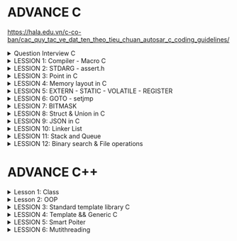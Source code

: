 
# ADVANCE C

   https://hala.edu.vn/c-co-ban/cac_quy_tac_ve_dat_ten_theo_tieu_chuan_autosar_c_coding_guidelines/
   
<details><summary> Question Interview C</summary>

1. Khác nhau giữa macro và function
2. Vùng nhớ trên RAM
3. Static hoạt động như thế nào
4. So sánh giữa struct và union
5. Con trỏ là gì, kích thước con trỏ, con trỏ hàm, void, NULL, poiter to poiter.
   - Con trỏ là biến lưu địa chỉ của đối tượng khác khác.
   - Kích thước con trỏ phụ thuộc vào kiến trúc của VXL.    VD: nếu VDK 8bit = 1 byte => kích thước con trỏ là 1 byte.
                                                                nếu VDK 16bit = 2 byte => kích thước con trỏ là 2 byte.    32 bit là 4 byte.
   - Con trỏ hàm là trỏ lưu địa chỉ của 1 hàm.
   - Con trỏ void là con trỏ không kiểu dữ liệu nào cả.
   - Null là ko trỏ tới vùng nhớ hay giá trị nào cả,
   - ** là con trỏ trỏ tới 1 con trỏ khác.
6. Biến Register và Volatile

</details>
<details><summary> LESSION 1: Compiler - Macro C</summary>
  - Macro là một cách để định nghĩa một biểu diễn hoặc mẫu mã được thay thế bằng một chuỗi hoặc một đoạn mã khác trước khi chương trình được biên dịch  (kích thước lớn, tốc độ nhanh).
  - Function là hàm có địa chỉ cố định, Khi được gọi thì con trỏ PC trỏ đến function đó để thực hiện nên (kích thước nhỏ nhưng tốc độ chậm).
</details>
<details><summary> LESSION 2: STDARG - assert.h</summary>
   
- Thư viện Stdarg cung cấp các phương thức làm việc với các input parameter không xác định. Ví dụ điển hình là *scanf*,*printf*
- Các tham số:
   + va_list:là một kiểu dữ liệu để đại diện cho danh sách các đối số biến đổi.
   + va_start: Bắt đầu một danh sách đối số biến đổi. Nó cần được gọi trước khi truy cập các đối số biến đổi đầu tiên.
   + va_arg: Truy cập một đối số trong danh sách. Hàm này nhận một đối số của kiểu được xác định bởi tham số thứ .
   + va_end: Kết thúc việc sử dụng danh sách đối số biến đổi. Nó cần được gọi trước khi kết thúc hàm.

- Thư viện Assert
   + Cung cấp macro assert. 
   + Macro này được sử dụng để kiểm tra một điều kiện. 
   + Nếu điều kiện đúng (true), không có gì xảy ra và chương trình tiếp tục thực thi.
   + Nếu điều kiện sai (false), chương trình dừng lại và thông báo một thông điệp lỗi.
   + Dùng trong debug, dùng #define NDEBUG để tắt debug

  
</details>
<details><summary> LESSION 3: Point in C</summary>
- Con trỏ là biến lưu địa chỉ của đối tượng khác khác.
   
- Kích thước con trỏ phụ thuộc vào kiến trúc của VXL.

        VD:   nếu VDK 8bit = 1 byte => kích thước con trỏ là 1 byte.
              nếu VDK 16bit = 2 byte => kích thước con trỏ là 2 byte.    32 bit là 4 byte.  
- Bản chất của mảng là địa chỉ.
  
- Biến bình thường là lưu giá trị. Còn biến con trỏ là lưu địa chỉ.  VD: int *prt

- khi khai báo kiểu dữ liệu cho biến con trỏ thì chỉ tham số truyền vào phải đúng KDL đã khai báo của nó. VD: int *ptr (thì biến con trỏ ptr chỉ nhận kiểu dữ liệu int)

- Con trỏ hàm là
                            VD:

                                       void sum (int a, int b)
                                      {
                                          printf("tong la: %d\n", a+b);
                                      }
                                      void tich (int a, int b)
                                      {
                                          printf("tong la: %d\n", a/b);
                                      }
                                      void caculater( void (*pheptinh) (int, int), int a, int b)
                                      {
                                          pheptinh(a,b);
                                      }
                                      int main()
                                      {
                                          caculater(&sum, 8, 9);
                                      }

- const int *ptr là 1 con trỏ hằng số, có thể trỏ đến các đối tượng khác, giá trị của con trỏ này trỏ tới được xem như là 1 hằng số không thể thay đổi.
  
- int *const ADD là không thể trỏ đến các đối tượng khác, giá trị của con trỏ này trỏ có thể thay đổi được.


</details>
<details><summary> LESSION 4: Memory layout in C</summary>
  
 The memory layout in C programming language:
> - Text segment.
> - Initialized data segment.
> - Uninitalized data segment.
> - Heap.
> - Stack.

 Diagram
 
![image](https://github.com/NguyenNgocQuyen29/AdvanceC/assets/124705679/afd40e65-9551-4a53-a6f3-58ae27f644fa)

#### - **Text Segment**: 
- Sau khi **compile** chương trình thì chúng ta sẽ có những file nhị phân (những file mà được dùng để execute chương trình của chúng ta khi đổ vào RAM), những file nhị phân (.o) này chứa những cái **instructions**. Và những cái instructions này sẽ stored ở Text Segment of the memory.  
- Text Segment chỉ được read không được modify.
  
#### - **Initialized Data**:
- Initialized Data( data segment): contain values of all static, global, external and constant những cái được initialized trong time thực thi chương trình(# 0).
- Được phép đọc - ghi (vì các value của variables sẽ thay đổi trong khi thực thi chương trình nó không mãi là một constant được nên phải có thể được modify).
- Ví dụ: dưới đây mình khai báo 2 biến , biến **c** được khái báo có giá trị nên nó sẽ nằm trong vùng **data segment** của memory, còn biến **a** sẽ không nằm trong vùng data mà sẽ nằm ở vùng khác.

   ![image](https://github.com/NguyenNgocQuyen29/AdvanceC/assets/124705679/9df292be-e1d7-4245-aa67-70c6256c496b)

#### - **Uninitialized Data**:
- Uninitialized Data(BSS): chứa những biến chưa khởi tạo giá trị, và cũng có thể chứa nhưng biến static or global mà được khởi tạo với giá trị là 0.
- Cho phép đọc và ghi.
- Trở lại ví dụ phía trên thì **a** variable sẽ stored in BSS.

> *Một kiểu dữ liệu thì sẽ không nằm trong vùng nào hết, khi nó khai báo biến thì biến đó mới được lưu trong vùng data (initialized or uninitialized) tùy thuộc vào giá trị mà biến đó được khai báo.*

#### - **Heap**:
- Dùng cho bộ nhớ để cấp phát động( trong thời gian chạy chương trình).
- Có thể điều khiển quá trình cấp phát hoặc giải phóng bộ nhớ bằng các câu lệnh như **malloc, calloc, relloc. free, delete,**...
- Khi dùng xong thì phải delete nếu không sẽ bị leak memory.
![image](https://github.com/NguyenNgocQuyen29/AdvanceC/assets/124705679/659d19b0-b7c7-470c-8cc8-ceeaf96db913)


       - Malloc & Calloc: 
       >- Malloc: void * malloc(size_t size);
       >- Mục đích: cấp phát một vùng nhớ có kích thước là **size**.
       >- Tham số truyền vào: **1**
       >- Kết quả trả về: là một con trỏ tới vùng nhớ được cấp phát nếu success, NULL nếu fail.
       >- Giá trị khởi tạo: là giá trị rác.
       
       >- Calloc: void * calloc(size_t num, size_t size);
       >- Mục đích: cấp phát một vùng nhớ có chứa **num** phần tử, mỗi phần tử có kích thước là **size**.
       >- Tham số truyền vào: **2**
       >- Kết quả trả về: là một con trỏ tới vùng nhớ được cấp phát nếu fail, NULL nếu success.
       >- Giá trị khởi tạo: là 0.

      Hiệu suất của **malloc** sẽ nhanh hơn **calloc** vì ngoài việc cấp phát vùng nhớ giống **malloc** thì **calloc** còn phải gán cho các phần tử của vùng nhớ vừa cấp phát giá trị là 0.
      Muốn sử dụng calloc hay malloc thì tùy vào người dùng nếu không care tới value của vùng nhớ cấp phát thì use **malloc**, còn nếu muốn all có value bằng 0 thì mình dùng **calloc**.
  
#### - **Stack**:
-  Khác với Heap thì Stack là một vùng nhớ được cấp phát tự động 
- Mỗi khi các function được gọi thì nó sẽ được push vào vùng stack.

  
</details>
<details><summary> LESSION 5: EXTERN - STATIC - VOLATILE - REGISTER</summary>
  
### EXTERN ###
- Dùng để tham chiếu một biến, hàm có cùng name đã được định nghĩa ở nơi khác.
- Khai báo thôi chứ không định nghĩa, biến được kêu ra phải là biến toàn cục của file khác.
### STATIC ###
#### Static với biến cục bộ #### 
- Chỉ có giá trị trong hàm nhưng khi ra khỏi hàm nó ko bị mất đi.
- Một biến được khai báo(định nghĩa hay không định nghĩa) thì nó sẽ bị thu hồi vùng nhớ sau khi ra hỏi hàm. Muốn giữ giá trị của nó không bị mất khi ra khỏi hàm thì dùng từ khóa **Static**.

Ví dụ nếu không dùng biến static:
 
![image](https://github.com/NguyenNgocQuyen29/AdvanceC/assets/124705679/fd25bd89-17b3-44ad-a9d5-521031dc7fab)            ![image](https://github.com/NguyenNgocQuyen29/AdvanceC/assets/124705679/a567a788-8c2a-497a-b739-b6c818cb3a3c)

               
Ví dụ nếu dùng biến static:

![image](https://github.com/NguyenNgocQuyen29/AdvanceC/assets/124705679/8ba48217-1993-4adc-b449-0c11dfe0608d)            ![image](https://github.com/NguyenNgocQuyen29/AdvanceC/assets/124705679/103c348a-60ff-48bd-a61a-4185ca616ded)

#### Static với biến toàn cục và hàm: ####
- Chỉ có giá trị trong file chứa nó.
- Dùng được trong chương trình, không cho bên ngoài dùng kể cả **EXTERN.**

### VOLATILE ###
- Thông báo cho compiler ko được tối ưu biến này.
- Volatile đại diện cho các biến có thể thay đổi bất thường mà không thông qua mã nguồn code.  VD: volatile int var; 
                                                                                                   int volatile var;
  
### REGISTER ###
- là biến yêu cầu lưu nó vào thanh ghi trong PC.
- Giúp tăng tốc độ thực thi chương trình.

</details>
<details><summary> LESSION 6: GOTO - setjmp</summary>
  
*Goto* là một từ khóa trong ngôn ngữ lập trình C cho phép người dùng nhảy đến một label đã được đặt trước đó trong cùng một. Không được khuyến khích dùng vì nó làm cho chương trình trở nên khó đọc và bảo trì. 
>- Ví dụ về từ khóa *go to*

                            #include <stdio.h>
                            void delay(double second)
                            {
                                double start = 0;
                                while (start < second * 6000000)
                                {
                                    start++;
                                }
                            }
                            // Khai báo các trạng thái đèn giao thông
                            typedef enum //1 thời điểm chỉ có 1 đèn để 
                            {
                                RED,
                                YELLOW,
                                GREEN
                            } TrafficLightState;
                            int main() {
                                // Ban đầu, đèn giao thông ở trạng thái đỏ
                                TrafficLightState state = RED;
                            
                                // Vòng lặp vô hạn để mô phỏng đèn giao thông
                                while (1) {
                                    switch (state) {
                                        case RED:
                                            printf("RED Light\n");
                                            delay(50);  // Giữ trạng thái đèn đỏ trong x giây
                                            
                                            // Chuyển đến trạng thái đèn xanh
                                            state = GREEN;
                                            goto skip_sleep;  // Nhảy qua sleep() khi chuyển trạng thái
                                        case YELLOW:
                                            printf("YELLOW Light\n");
                                            delay(20);  // Giữ trạng thái đèn vàng trong y giây
                                            
                                            // Chuyển đến trạng thái đèn đỏ
                                            state = RED;
                                            goto skip_sleep;  // Nhảy qua sleep() khi chuyển trạng thái
                                        case GREEN:
                                            printf("GREEN Light\n");
                                            delay(100);  // Giữ trạng thái đèn xanh trong z giây
                                            
                                            // Chuyển đến trạng thái đèn vàng
                                            state = YELLOW;
                                            goto skip_sleep;  // Nhảy qua sleep() khi chuyển trạng thái
                                    }
                                    // Nhãn để nhảy qua sleep() khi chuyển trạng thái
                                    skip_sleep:;
                                }
                                return 0;
                            }

 >- Trong ví dụ trên trạng thái đèn đỏ đầu tiên, khi chờ khoảng 50s thì trạng thái đèn xanh, nó sẽ thoát ra khỏi switch và bắt đầu switch case khác vì nó đã dùng label skip_Spleep (cái này được đặt ngoài hàm nên nôn na sẽ thoát khỏi hàm, lần lượt chuyển sang đèn khác thứ tự là **ĐỎ - XANH - VÀNG**
*Setjmp.h* là một thư viện trong ngôn ngữ lập trình C cung cấp 2 hàm là *setjmp* và *longjmp* dùng để xử lí ngoại lệ trong( nó không tiêu biểu để xử lí ngoại lệ trong ngôn ngữ này).
>- Ví dụ về *Setjmp.h*

                       #include <stdio.h>
                       #include <setjmp.h>
                       
                       jmp_buf buf;
                       int exception_code;
                       
                       #define TRY if ((exception_code = setjmp(buf)) == 0) 
                       #define CATCH(x) else if (exception_code == (x)) 
                       #define THROW(x) longjmp(buf, (x))
                       
                       
                       double divide(int a, int b) {
                           if (b == 0) {
                               THROW(1); // Mã lỗi 1 cho lỗi chia cho 0
                           }
                           return (double)a / b;
                       }
                       
                       int main() {
                           int a = 10;
                           int b = 0;
                           double result = 0.0;
                       
                           TRY {
                               result = divide(a, b);
                               printf("Result: %f\n", result);
                           } CATCH(1) {
                               printf("Error: Divide by 0!\n");
                           }
                   
                           // Các xử lý khác của chương trình
                           return 0;
                       }


</details>
<details><summary> LESSION 7: BITMASK</summary>

- NOT bit: Đảo bit.      Ví dụ: ~1 = 0 hoặc ~0 = 1
 
- AND biswise: Nhân bit. 0 & 0 = 0
                         1 & 0 = 0
                         0 & 1 = 0
                         1 & 1 = 1
  
- OR biswise: cộng bit.  0 & 0 = 0
                         1 & 0 = 1
                         0 & 1 = 1
                         1 & 1 = 1
  
- XOR bitwise: cộng bit.  0 & 0 = 0
                          1 & 0 = 1
                          0 & 1 = 1
                          1 & 1 = 0
- Sift Left và Shif Right bitwise: << (dịch trái) , >> (dịch phải).
  * Thường ta sẽ bù bit 0 nhưng khi dịch phải có 1 lưu ý đó là: phải chú ý đến bit cao nhất (bit dấu).
  * Bit dấu: nếu bit max là 1 thì đó là số âm nên khi dịch phải mình bù vào số 1.
  * Còn nếu là số dương (bit dấu = 0) thì khi dịch phải truyền vào số 0.

 
</details>
<details><summary> LESSION 8: Struct & Union in C</summary>

 ### Struct ###
  - Là một nhóm kiểu dữ liệu người dùng tự định nghĩa.
  - Mỗi nhóm KDL đều có địa chỉ ô nhớ riêng của nó.
  - Kích thước kiểu dữ kiệu Struct này là tổng byte các kiểu dữ liệu có trong Struct.
    >- VD:
    
             struct Example {    // Struct này sẽ lấy kiểu dữ liệu có byte lớn nhất để tính (ở đây là int có 4 byte) 
             uint8_t a;   //   |1|0|0|0|  chiếm 1 byte
             uint16_t b;  //   |1|1|1|0|  chiếm 2 byte vì đủ kích thước để chứa trong 4 ô
             uint32_t c;  //   |1|1|1|0|  KDL này có 4 byte ko đủ trong ô nhớ vì chỉ còn dư 1 ô
                          //   |1|1|1|1|  nên sẽ tạo thêm 4 ô nữa để chứa đủ 4 byte KDL
             };                  // Tổng kích thước sẽ là 8 byte.
    
 ### Union ###
  - Union trong C là một kiểu dữ liệu đặc biệt có sẵn trong C cho phép lưu trữ các kiểu dữ liệu khác nhau trong cùng một vị trí bộ nhớ.
  - Cấu trúc của Union là tất cả các thành phần của nó dùng chung một vùng nhớ có kích thước tương ứng với thành phần lớn nhất.
  - Dùng để tối kích thước bộ nhớ vì khi dùng 1 thành viên được gọi sẽ sử dụng vùng nhớ đã được cấp đó, tương tự như các thành viên còn lại.
  - Mỗi thành viên đều dùng chung địa chỉ ô nhớ đó.
  - Union chỉ cho phép dùng chung 1 vùng nhớ có kiểu dữ liệu lớn nhất trong nó.
    >- VD:

            Union Example {    // Union này sẽ lấy kiểu dữ liệu có byte lớn nhất (ở đây là int có 4 byte) 
             uint8_t a;   //   |1|0|0|0|  khi được gọi thì biến a (1 byte) chỉ dùng 4 ô. ADD |0x1|0x2|0x3|0x4|
             uint16_t b;  //   |1|1|0|0|  khi được gọi thì biến b (2 byte) chỉ dùng 4 ô. ADD |0x1|0x2|0x3|0x4|
             uint32_t c;  //   |1|1|1|1|  khi được gọi thì biến c (4 byte) chỉ dùng 4 ô. ADD |0x1|0x2|0x3|0x4|
             };                 // Tổng kích thước sẽ là 4 byte.
    
    >- VD:

            Union Example {    // Union này sẽ lấy kiểu dữ liệu có byte lớn nhất (ở đây là int có 4 byte) 
             uint8_t a[9];    //   có 4 ô byte được cấp phát và kiểu dữ liệu biến a này là 2 byte nên tổng biến a này sử dụng 12 byte
                              //            |1|1|1|1|                         |1|1|1|1|                         |1|0|0|0|
                              //  | a[1] | a[2] | a[3] | a[4] |     | a[5] | a[6] | a[7] | a[8] |      | a[9] | 0 | 0 | 0 |
    
             uint16_t b[3];  //   Tổng biến b này sử dụng là  8 byte        | b[1] | b[1] | b[2] | b[2] |         | b[3] | b[3] | 0 | 0 |
             uint32_t c[3];  //   Tổng biến c này sử dụng là  12 byte        | c[1] | c[1] | c[1] | c[1] |       | c[2] | c[2] | c[2] | c[2] |     | c[3] | c[3] | c[3] | c[3] |
             };                  // Tổng kích thước Union sẽ là 12 byte.      
 ### Dùng kết hợp Union && Struct ###
 - Dùng để chia nhỏ dữ liệu ra để dễ xử lý hơn.
  >- Ví dụ:
    
          typedef union
          {
              struct 
              {
                  uint8_t ID[2];
                  uint8_t data[4];
                  uint8_t PRB[2];     //  Struct data này có chiều dài là 8 byte
              }data;
              uint8_t frame[8];       // biến này chiếm 1 byte
          } DT_frame;                 => Union này lấy 8 byte cùng nhớ
  
</details>        
<details><summary> LESSION 9: JSON in C</summary>
  
- Định dạng: luôn bắt đầu bằng dấu "........."
              Một object luôn nằm trong dấu {........}
              "<key (luôn là kiểu String)>"  :  " value "

  VD:

                    char *json = "
                    {
                      "name" : "Nguyen",
                      "age" : 23,
                      "City" : "BinnDinh",
                      "Job"  : "Embedded"
                      "SLR"  : [20, 30, 50]
                    } "

- Các kiểu của JSON                              typedef enum {
                                                              JS_NULL,
                                                              JS_Boolean,
                                                              JS_Number,
                                                              JS_String,
                                                              JS_Array,
                                                              JS_Ọpect
                                                  } JS_type;

  
</details>
<details><summary> LESSION 10: Linker List</summary>

![image](https://github.com/NguyenEngineer/AdvanceC/assets/124705679/0153edae-9d15-4b48-be4c-f4ba1b1950a4)

- Mình có một mảng này, muốn xóa 1 phần tử bất kì trong chuỗi ta làm lần lượt các bước: cho giá trị tại vị trí đó là *null* xong nhích giá trị hiện tại lên, giá trị phần tử cuối cùng mình reallocate để chuỗi còn (n-1) phần tử.
  **=> Đặt ra vấn đề:Nếu như một mảng có 10000 phần tử chả nhẻ xóa ở vị trí bất kì mình dịch chuyển 9999 vòng lặp như thế sao?**
Hoặc ví dụ nếu mình muốn thêm một phần tử thì các bước : cấp phát thêm ở vị trí cuối mảng (null), sau đó xê dịch lần lượt ra.

*=> Việc xóa hay chèn 1 phần tử rất là mất thời gian* => người ta đưa ra **linked list(mảng nhân tạo)** 

Linked List là một cấu trúc dữ liệu trong lập trình máy tính dùng để tổ chức và lưu trữ dữ liệu. Một linked list bao gồm một chuỗi các nút (node), mỗi nút chứa một giá trị dữ liệu hoặc một con trỏ(pointer) tới nút tiếp theo trong chuỗi. Note cuối thì con trỏ NULL.
![image](https://github.com/NguyenNgocQuyen29/AdvanceC/assets/124705679/4eb21968-3ec1-47fb-add8-267b0711b462)

Muốn thêm một node vào cuối một mảng thì mình tạo ra một note trước, giá trị của con trỏ là null, sau đó mình lưu địa chỉ của nó vào pointer của note trước nó.

![image](https://github.com/NguyenNgocQuyen29/AdvanceC/assets/124705679/1ef71755-233e-46dd-bc8a-60fbfc47ba5a)

*Ví dụ:* thêm node vào vị trí thứ 2 của mảng: ta chỉ cần thay đổi pointer của nút cần thêm vào là dịa chỉ của phần từ tiếp theo , và thay đổi pointer của nút trước đó thành địa chỉ của nút mình muốn thêm vào

![image](https://github.com/NguyenNgocQuyen29/AdvanceC/assets/124705679/ecddb42e-c932-490e-b0a5-d92d97b9e8b5)

Tương tự ví dụ:

![image](https://github.com/NguyenNgocQuyen29/AdvanceC/assets/124705679/46abea42-aac1-4728-8614-21e1238296eb)

=>Muốn xóa một phần tử tại vị trí bất kì ta chỉ cần gì note của phần tử đó vào node của phần tử đứng trước đó(tương đương với ghi địa chỉ của phần tử tiếp theo vào vị trí của phần tử đứng trước đó vì note của phần tử đó lưu địa chỉ của phần tử đứng sau)

</details>
<details><summary> LESSION 11: Stack and Queue </summary>
  
Stack: 
- là một cấu trúc dữ liệu được xếp theo nguyên tắc LIFO (Last in Firt out), nghĩa là phần từ đầu tiên được đưa vào thì sẽ được lấy ra sau cùng và phần tử được đưa vào cuối cùng sẽ được lấy ra đầu tiên.
- Thao tác trên Stack:     - Push - Pop - Top 
  
  ![image](https://github.com/NguyenEngineer/ADVANCED-C-C-/assets/120030797/120b0018-4490-49f0-b9ec-1a15a7e94622)

- PUSH : Đưa phần tử vào
- POP : Lấy phần tử trên cùng ra
- TOP : Lấy giá trị trên cùng
- VD:
  
                                typedef struct Stack {      // Khởi tạo struct chứa các kiểu dữ liệu của stack
                                    int* items;
                                    int size;
                                    int top;
                                } Stack;
                                
                                void initialize( Stack *stack, int size) {                // khởi tạo stack và size của nó
                                    stack->items = (int*) malloc(sizeof(int) * size);     // cấp phát ô nhớ cho mảng stack có size ổ nhớ của phân từ và mỗi ô nhớ của phần tử đó kích thước kiểu int
                                                                                            // Vd size = 5 thì mảng stack đó có 5 phần tử và mỗi phần tử có kích thước 4byte kiểu int. size của mảng sẽ là 20 byte
                                                                                            // kích thước mảng= kích thước của mỗi phần tử X số lượng phần tử    
                                    stack->size = size;  
                                    stack->top = -1;
                                }
                                
                                int is_empty( Stack stack) {
                                    return stack.top == -1;
                                }
                                
                                int is_full( Stack stack) {
                                    return stack.top == stack.size - 1;          // Kiểm tra vị trí hiện tại có bằng với size đó ko. VD: stach.top = 4, stack.size-1 = 5 - 1 2 cái bằng nhau thì trả về 1.
                                }
                                
                                void push( Stack *stack, int value) {
                                    if (!is_full(*stack)) {                      // kiểm tra xem stack đó đã max phần tử hay chưa
                                        stack->items[++stack->top] = value;
                                    } else {
                                        printf("Stack overflow\n");
                                    }
                                }
                                
                                int pop( Stack *stack) {
                                    if (!is_empty(*stack)) {
                                        return stack->items[stack->top--];       // trả về giá trị item và top - 1 VD: top = 3,   stack->top-- = 3-1 = 2,  return imtems[2].
                                    } else {
                                        printf("Stack underflow\n");
                                        return -1;
                                    }
                                }
                                
                                int top( Stack stack) {
                                    if (!is_empty(stack)) {
                                        return stack.items[stack.top];
                                    } else {
                                        printf("Stack is empty\n");
                                        return -1;
                                    }
                                }
                                
                                int main() {
                                    Stack stack1;
                                    initialize(&stack1, 5);
                                
                                
                                    push(&stack1, 10);
                                    push(&stack1, 20);
                                    push(&stack1, 30);
                                    push(&stack1, 40);
                                    push(&stack1, 50);
                                    push(&stack1, 60);
                                
                                    printf("Top element: %d\n", top(stack1));
                                
                                    printf("Pop element: %d\n", pop(&stack1));
                                    printf("Pop element: %d\n", pop(&stack1));
                                
                                    printf("Top element: %d\n", top(stack1));
                                
                                    return 0;
                                }
Queue:
- một cấu trúc dữ liệu được xếp theo nguyên tắc FIFO (Fast in Firt out), nghĩa là phần từ đầu tiên được thêm vào sẽ được lấy ra đầu tiên.
- “enqueue” (thêm phần tử vào cuối hàng đợi)      ( nếu đã full mà enqueue nữa thì sẽ bị Stack overflow )
- “dequeue” (lấy phần tử từ đầu hàng đợi).      ( nếu ko có phần tử nào trong mảng đó thì khi dequeue thì sẽ báo lỗi )
- “front”   để lấy giá trị của phần tử đứng đầu hàng đợi.

  ![image](https://github.com/NguyenEngineer/ADVANCED-C-C-/assets/120030797/73e6bfe1-6d68-4746-ae66-595f37fec8c6)

- VD:
  
                                typedef struct Queue {
                                    int* items;
                                    int size;
                                    int front, rear;
                                } Queue;
                                
                                void initialize(Queue *queue, int size) 
                                {
                                    queue->items = (int*) malloc(sizeof(int)* size);    // cấp phát ô nhớ cho mảng queue có size ổ nhớ của phân từ và mỗi ô nhớ của phần tử đó kích thước kiểu int
                                                                                            // Vd size = 5 thì mảng queue đó có 5 phần tử và mỗi phần tử có kích thước 4byte kiểu int. size của mảng sẽ là 20 byte
                                                                                            // kích thước mảng= kích thước của mỗi phần tử X số lượng phần tử 
                                    queue->front = -1;                                  // khởi tạo phần từ
                                    queue->rear = -1;                                   // khởi tạo phần từ
                                    queue->size = size;                                 // khởi tạo kích thước
                                }
                                
                                int is_empty(Queue queue) {
                                    return queue.front == -1;
                                }
                                
                                int is_full(Queue queue) {
                                    return (queue.rear + 1) % queue.size == queue.front;           // (4 + 1) % 5 = 0 => đủ bộ nhớ
                                }
                                
                                void enqueue(Queue *queue, int value) {                            // Thêm phần tử vào
                                    if (!is_full(*queue)) {                                        // kiểm tra có bị full hay ko
                                        if (is_empty(*queue)) {                                    // kiểm tra có bị rỗng hay ko
                                            queue->front = queue->rear = 0;                            // nếu rỗng thì gán front và rear = 0 để chỉ tới ô thứ tự đầu tiên trong mảng
                                        } else {
                                            queue->rear = (queue->rear + 1) % queue->size;             // nếu không rỗng thì gán vào rear để chỉ tới ô thứ tự rear trong mảng. VD: (0 + 1) % 5 = 0.1 dư 1 => rear = 1
                                        }                                                                                                                                          (1 + 1) % 5 = 0.2 dư 2 => rear = 2
                                        queue->items[queue->rear] = value;                         // gán giá trị vào ô thứ tự rear đó. VD: rear =0 thì items[0] = 4.
                                    } else {                                                                                                            items[1] = 5.
                                        printf("Queue overflow\n");
                                    }
                                }
                                
                                int dequeue(Queue *queue) {
                                    if (!is_empty(*queue)) {
                                        int dequeued_value = queue->items[queue->front];
                                        if (queue->front == queue->rear) {
                                            queue->front = queue->rear = -1;
                                        } else {
                                            queue->front = (queue->front + 1) % queue->size;
                                        }
                                        return dequeued_value;
                                    } else {
                                        printf("Queue underflow\n");
                                        return -1;
                                    }
                                }
                                
                                int front(Queue queue) {
                                    if (!is_empty(queue)) {
                                        return queue.items[queue.front];
                                    } else {
                                        printf("Queue is empty\n");
                                        return -1;
                                    }
                                }
                                
                                int main() {
                                    Queue queue;
                                    initialize(&queue, 3);
                                
                                    enqueue(&queue, 10);
                                    enqueue(&queue, 20);
                                    enqueue(&queue, 30);}
  
</details>
<details><summary> LESSION 12: Binary search & File operations </summary> 

## Binary search
- Thuật toán tìm kiếm nhị phân:    ---> nếu mảng nhỏ thì tìm kiếm các giá trị phần tử trong mảng rất dễ dàng.
                                   --->  nều mảng tô thì ko thể tìm kiếm như bình thường được nên ta phải dùng thuật toán tìm kiếm nhị phân.
- Cách triển khai:
   - Mảng luôn phải được sắp xếp treo giá trị từ bé đến lớn.
   - Xác định giá trị lớn nhất và nhỏ nhất (đầu mảng và cuối mảng).
   - So sánh giá trị cần tìm với giá trị ở giữa mảng ( mid = (đầu + cuối) / 2).
   - Nếu giá trị cần tìm lớn hơn giá trị mid thì chỉ lấy từ (vùng mid --> cuối) để xử lý.
   - Nếu giá trị cần tìm nhỏ hơn giá trị mid thì chỉ lấy từ (vùng mid --> đầu) để xử lý.       (nếu = mid thì đúng là thoát)                         
   - Thực hiện đến khi tìm đước giá trị bằng với giá trị cần tìm.
 
  VD:
  
                 int binarySearch(int* arr, int l, int r, int x)
               {
                if (r >= l)
                {
                    int mid = (r + l) / 2;
                    if (arr[mid] == x)  return mid;
                    if (arr[mid] > x) return binarySearch(arr, l, mid - 1, x);
                    return binarySearch(arr, mid + 1, r, x);
                }
  
  ![image](https://github.com/NguyenEngineer/ADVANCED-C-C-/assets/120030797/8ccf2e7e-c803-4a84-ac08-bfd68c74fbb4)
  ![image](https://github.com/NguyenEngineer/ADVANCED-C-C-/assets/120030797/360738e9-7172-46b5-a306-4b64541368a1)
  ![image](https://github.com/NguyenEngineer/ADVANCED-C-C-/assets/120030797/b209cf56-7066-4344-b532-03c93637bbb9)
  
## File operations
- Là một loại file văn bản được sử dụng để lưu trữ và truyền tải dữ liệu có cấu trúc dưới dạng bảng, trong đó các dữ liệu của các cột được phân tách bằng dấu phẩy (,) hoặc một ký tự ngăn cách khác.
VD:

            Họ và tên, Tuổi, Địa chỉ, Số điện thoại
            John Doe, 30, 123 Main St, 555-1234
            Jane Smith, 25, 456 Oak St, 555-5678
            Bob Johnson, 40, 789 Pine St, 555-8765
- Để mở 1 file thì dùng lệnh:       FILE *file = fopen(const char *file_name, const char *access_mode);
- Các chế độ:
         ![image](https://github.com/NguyenEngineer/ADVANCED-C-C-/assets/120030797/4d7bf42b-9efb-4bfe-a011-687356abf0c5)
         ![image](https://github.com/NguyenEngineer/ADVANCED-C-C-/assets/120030797/2c2bbd30-28e0-4734-a81b-270ab7fd7793)
         ![image](https://github.com/NguyenEngineer/ADVANCED-C-C-/assets/120030797/56c723a9-7bbd-4ef2-9c0e-bd383d9d510c)
         ![image](https://github.com/NguyenEngineer/ADVANCED-C-C-/assets/120030797/d80148f5-7468-40b9-9855-51788ba67320)
         ![image](https://github.com/NguyenEngineer/ADVANCED-C-C-/assets/120030797/c2bf2f7a-5a2d-404c-ac4c-c09c22944b17)
         ![image](https://github.com/NguyenEngineer/ADVANCED-C-C-/assets/120030797/5e140080-b67d-48c0-96de-2089c3250787)

  
</details>

# ADVANCE C++

<details><summary> Lesson 1: Class</summary>
- là 1 lớp hoặc là một cấu trúc dữ liệu tự định nghĩa có thể chứa dữ liệu và các hàm thành viên liên quan. 
- Trong 1 class có :  thuộc tính (property), phương thức khởi tạo (constructor), hàm hủy (destructor).
- phương thức khởi tạo (constructor) là một method sẽ được tự động gọi khi khởi tạo object.
- Destructor trong C++ là một method sẽ được tự động gọi khi object được giải phóng. 
- Toán tử truy cập < :: >.
VD: 
   
                  public:
                   double chieuDai;      //phương thức khởi tạo
                   double chieuRong;
                   
                   static int var;
               };
                  int HinhChuNhat::var;  // toán tử truy cập
                  
- Static sử dụng trong class: là biến dùng chung, một property trong class được khai báo với từ khóa static, thì tất cả các object sẽ dùng chung địa chỉ của property này.
- 	Khi một method trong class được khai báo với từ khóa static:
         Method này độc lập với bất kỳ đối tượng nào của lớp.
         Method này có thể được gọi ngay cả khi không có đối tượng nào của class tồn tại.
         Method này có thể được truy cập bằng cách sử dụng tên class thông qua toán tử :: .
         Method này có thể truy cập các static property và các static method bên trong hoặc bên ngoài class.
         Method có phạm vi bên trong class và không thể truy cập con trỏ đối tượng hiện tại.

</details>   
<details><summary> Lesson 2: OOP </summary>
   
## Encapsulation
- Encapsulation (tính đóng gói) là dùng để ẩn đi các property "bảo mật" khỏi người dùng. Khai báo các property ở quyền private (không thể truy cập trực tiếp với các property này).
- Để truy cập được vào các property đã được bảo mật thì ta phải khao báo nó thông qua các method ở vùng public.
VD: 

                     class Student
                     {
                         private:
                             string Name;
                             double GPA;
                             int StudentID;
                         public:
                         Student(string name);
                     
                         string getName()
                         {
                             return Name;
                         }
                     
                         void setGPA(double gpa)
                         {
                             GPA = gpa;
                         }
                         double getGPA()
                         {
                             return GPA;
                         }
                     
                         int getID()
                         {
                             return StudentID;
                         }               
                     };
                     
## Inheritance (tính kế thừa)                
- Inheritance (tính kế thừa) là class sẽ được kế thừa các property và methor của class cha.
- Để được kế thừa thì phải thông qua ký tự " : "
- Có 3 kiểu kế thừa ( private, protected, public)
VD:

                  class Person
                  {
                  protected:
                    string Name;
                    int Age;
                    string Home_Address;
                  
                  public:
                    string getName()
                    {
                      return Name;
                    }
                    void setName(string name)
                    {
                      Name = name;
                    }
                  
                    int getAge()
                    {
                      return Age;
                    }
                    void setAge(int age)
                    {
                      Age = age;
                    }
                  
                    string getAddress()
                    {
                      return Home_Address;
                    }
                    void setAddress(string address)
                    {
                      Home_Address = address;
                    }
                  
                    void displayInfo()
                    {
                      cout << "Name: " << Name << endl;
                      cout << "Age: " << Age << endl;
                      cout << "Address: " << Home_Address << endl;
                    }};
                  
                  class Student : public Person
                  {
                  private:
                    string School_Name;
                    double GPA;
                    int StudentID;
                  
                  public:
                    Student()
                    {
                      static int id = 1000;
                      StudentID = id;
                      id++;
                    }
                  
                    string getSchoolName()
                    {
                      return School_Name;
                    }
                    void setSchoolName(string school_name)
                    {
                      School_Name = school_name;
                    }
                  
                    double getGPA()
                    {
                      return GPA;
                    }
                    void setGPA(double gpa)
                    {
                      GPA = gpa;
                    }
                  
                    int getID()
                    {
                      return StudentID;
                    }
                  
                    void displayInfo() // overriding
                    {
                      cout << "Name: " << Name << endl;
                      cout << "Age: " << Age << endl;
                      cout << "Address: " << Home_Address << endl;
                      cout << "School name: " << School_Name << endl;
                      cout << "GPA: " << GPA << endl;
                    }
                  };
- Sự khác nhau giữa private và protected:
   + Giống nhau: Các property của 2 quyền truy cập đều được ẩn khỏi người dùng và chỉ đươc truy cập thông qua các method ở vùng public
   + Khác nhau: Khi được kế thừa thì chỉ có Protected và public được kế thừa, còn privater không được kế thừa.
 
## Polymorphism
- Polymorphism (tính đa hình) là cách dùng những method được kế thừa để thực hiện các tác vụ khác nhau. Cùng là 1 method nhưng có nhiều kiểu dùng khác nhau
- (Function overriding) là lớp con ghi đè được lên lớp cha thông qua phương thức
  
- (Function overloading) cung cấp nhiều định nghĩa cho 1 function bằng cách thay đổi số lượng input parameter, kiểu dữ liệu của input parameter.
- Từ khóa virtual là từ khóa giúp cho lớp con ghi đề được lên lớp cha khi kế thừa
VD:

         class Person
         {
         protected:
           string Name;
           int Age;
           string Home_Address;
         
         public:
           virtual string test()
           {
             return "Hello person";
           }
         
           void displayInfo()
           {
             cout << test() << endl;
           }  
         };
         
         class Student : public Person
         {
         private:
           string School_Name;
           double GPA;
           int StudentID;
         
         public:
           string test()
           {
             return "Hello student";
           }
         };

## Abstract
- Abstract (tính trừ tượng) là việc ẩn đi các chi tiết cụ thể của một đối tượng và chỉ hiển thị những gì cần thiết để sử dụng đối tượng đó.
class GiaiPhuongTrinh
VD:

            {
                private:
                    double a;
                    double b;
                    double c;
                    double x1;
                    double x2;
                    double delta;
                    void tinhNghiem()    // ẩn đi hàm tính ko cho người dùng thấy
                    {
                        delta = b*b - 4*a*c;
                        if (delta < 0)
                        {
                            delta = -1;
                        }
                        else if (delta == 0)
                        {
                            x1 = x2 = -b/ (2*a);
                        }
                        else if (delta > 0)
                        {
                            x1 = (-b + sqrt(delta))/(2*a);
                            x2 = (-b - sqrt(delta))/(2*a);
                        }
                    }
                    
                public:
            
                    void enterNumber(double num_a, double num_b, double num_c);
                    void printResult();
            
            };
            
            void GiaiPhuongTrinh::enterNumber(double num_a, double num_b, double num_c)
            {
                a = num_a;
                b = num_b;
                c = num_c;
            }
            
            void GiaiPhuongTrinh::printResult()
            {
                tinhNghiem();
                if (delta == -1)
                {
                    cout << "PT vo nghiem" << endl;
                }
                else if (delta == 0)
                {
                    cout << "PT co nghiem chung: " << x1 << endl;
                }
                else if (delta > 0)
                {
                    cout << "PT co 2 nghiem: \n";
                    cout << "x1: " << x1 << endl;
                    cout << "x2: " << x2 << endl;
                }
                
                
            }
            
            
            int main()
            {
              GiaiPhuongTrinh phuongtrinh1;
              phuongtrinh1.enterNumber(1,5,4);
              phuongtrinh1.printResult();
            
              return 0;
            }
  
</details>
<details><summary> LESSION 3: Standard template library C</summary>       


</details>
<details><summary> LESSION 4: Template && Generic C</summary>    

## Function Template in C
- Function templates là một tính năng giúp viết các function hoặc class chung có thể được sử dụng cho nhiều kiểu dữ liệu khác nhau.
VD:

      template <typename T>
      T myFunction(T a, T b) {
          return a + b;
      }
      int result1 = myFunction(5, 10);       // Tự động suy luận T là int
      double result2 = myFunction(3.14, 2.71);  // Tự động suy luận T là double
  
## Function Template in Class
- Tương tự như function templates, nhưng được áp dụng cho class thay vì function.
- Class templates cho phép bạn viết một lớp chung mà có thể được sử dụng với nhiều kiểu dữ liệu khác nhau.
VD:

         template <typename T>                                    // Khai báo ra 1 template tên T
         class MyContainer {
         private:
             T element;                                          // khai báo tên element với kiểu dữ liệu là T (kdl ko biết trc)
         
         public:
             MyContainer(T val) : element(val) {}               // đây là cách code nhanh gọn giống kiểu gán giá trị   VD: MyContainer(T val) {  element = val; }
         
             T getValue() const {
                 return element;
             }
         };
         int main()
         {
             MyContainer<int> intContainer(42);                  // khi sử dụng thì phải chỉ định cụ thể KDL của nó 
             MyContainer<double> doubleContainer(3.14);
             MyContainer<string> stringContainer("Trung");
         
             int intValue = intContainer.getValue();
             double doubleValue = doubleContainer.getValue();
             string stringValue = stringContainer.getValue();
         
             cout << "int value: " << intValue << endl;
             cout << "double value: " << doubleValue << endl;
             cout << "string value: " << stringValue << endl;
         
             return 0;
         }

</details>
<details><summary> LESSION 5: Smart Poiter </summary>

         VD: 
                     #include<iostream>
                     #include<memory>
                     
                     using namespace std;
                     
                     class Tinhdientich
                     {
                     private:
                         int chieudai;
                         int chieurong;
                     
                     public:
                         Tinhdientich(int num_cd, int num_cr)
                         {
                             chieudai = num_cd;
                             chieurong = num_cr;
                             cout << "constuct is call" << endl;
                         }
                         void dientich()
                         {
                             cout << "Dien tich: " << chieudai * chieurong << endl;
                         }
                     
                     
                         ~Tinhdientich()
                         {
                             cout << " Destructer " << endl;
                         };
                     };
                     
                     int main()
                     {
                         shared_ptr <Tinhdientich> ptr1(new Tinhdientich(20,10));
                     
                         (*ptr1).dientich();
                     
                         cout << ptr1.use_count();
                     
                         return 0;
                     }
   
</details>
<details><summary> LESSION 6: Mutithreading </summary>
   
## Process (tiến trình)
- Là để chỉ 1 chương trình khi dang chạy trên 1 hệ thống hoặc công việc chạy trên máy tính.
   
- Trong tiến trình (process) có thể bao gồm 1 hoặc nhiều thread khác nhau thực hiện công việc.

- Và process chứa các tài nguyên như bộ nhớ, CPU, ...

- Bản chất VDK là 1 tiến trình và mỗi process là 1 con VDK khác nhau.

- Process based multitasking tiêu tốn nhiều tài nguyên hơn.

- Process cần phải cấp phát không gian địa chỉ (address space) cho chính nó.

Exam: Trên máy tính ta chạy nhiều app khác nhau như chrom, word,..

## Thread (luồng)
- Trong thread nằm trong 1 process. Có 1 hoặc nhiều thread chạy cùng lúc. Mỗi thread chạy 1 công việc khác nhau

- Bản chất luồng là nó chạy 1 cách tuần tự (nhìn như chạy song song nhưng là tuần tự).

- Các thread trong cùng 1 process chia sẽ với nhau cùng 1 vùng nhớ và các tài nguyên khác của process (biến toàn cục và cục bộ).

- Thread tiêu tốn ít tài nguyên hơn so với process.

- Các thread chia sẻ không gian địa chỉ (address space) với nhau.

- Trong thread based multitasking thì thread được coi là đơn vị tính nhỏ nhất.

  ![image](https://github.com/NguyenEngineer/ADVANCED-C-C-/assets/120030797/8e1385d9-53bd-442d-857c-d381af08782c)

Ex: Khi sử dụng trình duyệt chorme, ta có thể vừa lướt web, vừa download file cùng một thời điểm. Ở đây, ta nhận thấy lướt web là một thread và việc download là một thread khác.
    Trong 1 app zalo ta có thể làm nhiều việc như đọc thông báo, nhắn tin, gọi điện, ....

- Dùng std:thread để khởi tạo 1 thread object và tham số truyền vào là 1 callable (đối tượng có thể gọi).

- Callable là 1 đoạn code có thể thực thi mà ta mong muốn khi 1 thread chạy.
  
                     Cú pháp: thread _NAME_ (_NAME_FUNCTION_)
                           VD: thread thread_1(task_1);
                                thread_1.join();       // câu lệnh này là đê thread thực hiện task_1 đến khi kết thúc hàm task_1
            
- Đầu tiên ta phải include <thread>

- Một thread có thể được create bằng nhiều callable khách nhau:
  + Sử dụng Function Object
        Là một đối tượng có thể được gọi như một hàm, nhờ vào việc overload operator(). Điều này cho phép bạn truyền đối tượng đó như một hàm vào các API yêu cầu hàm
        Là 1 lớp có toán tử operator, Đây là nơi bạn định nghĩa công việc mà bạn muốn thực hiện trong thread.

             VD:        #include<iostream>
                        #include<thread>
                        
                        using namespace std;
                        
                        class FunOBJ
                        {
                        private:
                            
                        public:
                            void operator() ()
                            {
                                this_thread::sleep_for(chrono::seconds(2)); // giống hàm delay
                                cout << "this is Function object" << endl;
                            }
                        };
                        
                        void task_1()
                        {
                            this_thread::sleep_for(chrono::seconds(2));     // giống hàm delay
                            cout << "this is Function task_1" << endl;
                        }
                        
                        int main()
                        {
                            FunOBJ myFunction;
                            
                            myFunction();
                        
                            thread thread_OBJ(myFunction);
                            thread thread_1(task_1);
                        
                            thread_OBJ.join();
                            thread_1.join();
                        
                            return 0;
                        }
                          
  + Sử dụng Function Pointer
            
          VD:     #include<iostream>
                  #include<thread>
                  using namespace std;
                  void task_1()
                  {
                      //do something
                  }
                  int main()
                  {
                      thread thread_1(task_1);       // Khởi tạo 1 thread có tên là thread_1 và thread này có nhiệm vụ thực thi hàm task_1
                      thread_1.join();               // câu lệnh này để thread_1 thực thi hàm task_1 để tránh lỗi bỏ qua lệnh.
                      return 0;
                  }
    
  + Sử dụng Lambda Function
  
- Các vấn đề thường gặp trong đa luồng:
           + Data Race: đồng bộ hóa dữ liệu.
           + DeadLock:
           + Race Condition:
  
- Luồng có 2 loại: (đồng bộ và bất dồng bộ)
  
